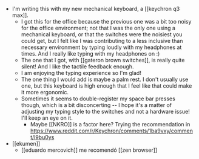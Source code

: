 - I'm writing this with my new mechanical keyboard, a [[keychron q3 max]].
    - I got this for the office because the previous one was a bit too noisy for the office environment; not that I was the only one using a mechanical keyboard, or that the switches were the noisiest you could get, but I felt like I was contributing to a less inclusive than necessary environment by typing loudly with my headphones at times. And I really like typing with my headphones on :)
    - The one that I got, with [[gateron brown switches]], is really quite silent! And I like the tactile feedback enough.
    - I am enjoying the typing experience so I'm glad!
    - The one thing I would add is maybe a palm rest. I don't usually use one, but this keyboard is high enough that I feel like that could make it more ergonomic.
    - Sometimes it seems to double-register my space bar presses though, which is a bit disconcerting -- I hope it's a matter of adjusting my typing style to the switches and not a hardware issue! I'll keep an eye on it.
      - Maybe [[NKRO]] is a factor here? Trying the recommendation in https://www.reddit.com/r/Keychron/comments/1ba9vxy/comment/l9bu0ys
- [[ekumen]]
  - [[eduardo mercovich]] me recomendó [[zen browser]]
